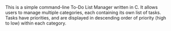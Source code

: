 This is a simple command-line To-Do List Manager written in C. It allows users to manage multiple categories, each containing its own list of tasks. Tasks have priorities, and are displayed in descending order of priority (high to low) within each category.
